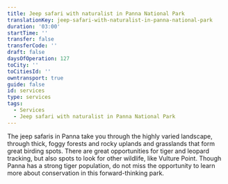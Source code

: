 ```yaml
---
title: Jeep safari with naturalist in Panna National Park
translationKey: jeep-safari-with-naturalist-in-panna-national-park
duration: '03:00'
startTime: ''
transfer: false
transferCode: ''
draft: false
daysOfOperation: 127
toCity: ''
toCitiesId: ''
owntransport: true
guide: false
id: services
type: services
tags:
  - Services
  - Jeep safari with naturalist in Panna National Park
---
```

The jeep safaris in Panna take you through the highly varied landscape, through thick, foggy forests and rocky uplands and grasslands that form great birding spots. There are great opportunities for tiger and leopard tracking, but also spots to look for other wildlife, like Vulture Point. Though Panna has a strong tiger population, do not miss the opportunity to learn more about conservation in this forward-thinking park.